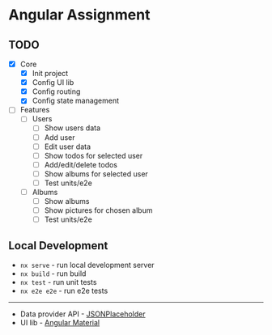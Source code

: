 # Angular Assignment

## TODO

- [x] Core
  - [x] Init project
  - [x] Config UI lib
  - [x] Config routing
  - [x] Config state management
- [ ] Features
  - [ ] Users
    - [ ] Show users data
    - [ ] Add user
    - [ ] Edit user data
    - [ ] Show todos for selected user
    - [ ] Add/edit/delete todos
    - [ ] Show albums for selected user
    - [ ] Test units/e2e
  - [ ] Albums
    - [ ] Show albums
    - [ ] Show pictures for chosen album
    - [ ] Test units/e2e

## Local Development

- `nx serve` - run local development server
- `nx build` - run build
- `nx test` - run unit tests
- `nx e2e e2e` - run e2e tests

---

- Data provider API - [JSONPlaceholder](https://jsonplaceholder.typicode.com/)
- UI lib - [Angular Material](https://material.angular.io/)
